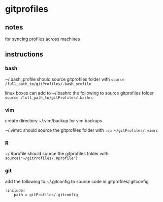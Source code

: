 gitprofiles
===========

## notes

for syncing profiles across machines

## instructions
### bash
~/.bash\_profile should source gitprofiles folder with `source /full_path_to/gitProfiles/.bash_profile`

linux boxes can add to ~/.bashrc the following to source gitprofiles folder `source /full_path_to/gitProfiles/.bashrc`

### vim
create directory ~/.vim/backup for vim backups

~/.vimrc should source the gitprofiles folder with `:so ~/gitProfiles/.vimrc`

### R
~/.Rprofile should source the gitprofiles folder with `source("~/gitProfiles/.Rprofile")`

### git
add the following to ~/.gitconfig to source code in gitprofiles/.gitconfig

```
[include]
	path = gitProfiles/.gitconfig
```
